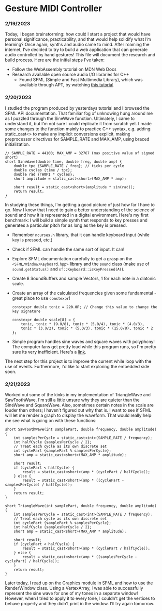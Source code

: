 # Gesture MIDI Controller

### 2/19/2023
Today, I began brainstorming: how could I start a project that would have personal significance, practicability, and that would help solidify what I’m learning? Once again, synths and audio came to mind. After roaming the internet, I’ve decided to try to build a web application that can generate audio controlled by hand gestures! This file will document the research and build process. Here are the initial steps I've taken:

- Follow the WebAssembly tutorial on MDN Web Docs
- Research available open source audio I/O libraries for C++
  - Found SFML (Simple and Fast Multimedia Library), which was available through APT, by watching [this tutorial](https://youtube.com/playlist?list=PLSiFUSQSRYAM36UYQLEFGOAVf95rkQJXQ).

### 2/20/2023
I studied the program produced by yesterdays tutorial and I browsed the SFML API documentation. That familiar fog of unknowing hung around me as I puzzled through the SineWave function. Ultimately, I came to understand it, but I'm not sure I could replicate it from scratch yet. I made some changes to the function mainly to practice C++ syntax, e.g. adding static_cast<> to make any implicit conversions explicit, making  preprocessor directives for SAMPLE_RATE and MAX_AMP, using braced initialization.

```
// SAMPLE_RATE = 44100; MAX_AMP = 32767 (max positive value of signed short)
short SineWave(double time, double freq, double amp) {
    double tpc {SAMPLE_RATE / freq}; // ticks per cycle
    double cycles {time / tpc};
    double rad {TWOPI * cycles};
    short amplitude = static_cast<short>(MAX_AMP * amp);

    short result = static_cast<short>(amplitude * sin(rad));
    return result;
}
```

In studying these things, I'm getting a good picture of just how far I have to go. Now I know that I need to gain a better understanding of the science of sound and how it is represented in a digital environment. Here's my first benchmark: I will build a simple synth that responds to key presses and generates a particular pitch for as long as the key is pressed.

- Remember `ncurses.h` library, that it can handle keyboard input (while key is pressed, etc.)
- Check if SFML can handle the same sort of input. It can!
- Explore SFML documentation carefully to get a grasp on the `<SFML/Window/Keyboard.hpp>` library and the `sound` class (make use of `sound.getStatus()` and `sf::Keyboard::isKeyPressed(A)`).
- Create 8 SoundBuffers and sample Vectors, 1 for each note in a diatonic scale.
- Create an array of the calculated frequencies given some fundamental - great place to use `constexpr`!

  ```
  constexpr double tonic = 220.0F; // Change this value to change the key signature

  constexpr double scale[8] = {
      tonic, tonic * (9.0/8), tonic * (5.0/4), tonic * (4.0/3),
      tonic * (3.0/2), tonic * (5.0/3), tonic * (15.0/8), tonic * 2
  };
  ```
- Simple program handles sine waves and square waves with polyphony! The computer fans get pretty loud while this program runs, so I'm pretty sure its very inefficient. Here's a [link](../files/sfmlPractice0/main.cpp).

The next step for this project is to improve the current while loop with the use of events. Furthermore, I'd like to start exploring the embedded side soon.

### 2/21/2023
Worked out some of the kinks in my implementation of TriangleWave and SawToothWave. I'm still a little unsure why they are quieter than the SineWave and SquareWave. Also, sometimes certain notes in the scale are louder than others; I haven't figured out why that is. I want to see if SFML will let me render a graph to display the waveform. That would really help me see what is going on with these functions:

```
short SawToothWave(int samplePart, double frequency, double amplitude) {
    int samplesPerCycle = static_cast<int>(SAMPLE_RATE / frequency);
    int halfCycle {samplesPerCycle / 2};
    // Treat each cycle as its own discrete set
    int cyclePart {samplePart % samplesPerCycle};
    short amp = static_cast<short>(MAX_AMP * amplitude);

    short result;
    if (cyclePart < halfCycle) {
        result = static_cast<short>(amp * (cyclePart / halfCycle));
    } else {
        result = static_cast<short>(amp * ((cyclePart - samplesPerCycle) / halfCycle));
    }
    return result;
}

short TriangleWave(int samplePart, double frequency, double amplitude) {
    int samplesPerCycle = static_cast<int>(SAMPLE_RATE / frequency);
    // Treat each cycle as its own discrete set
    int cyclePart {samplePart % samplesPerCycle};
    int halfCycle {samplesPerCycle / 2};
    short amp = static_cast<short>(MAX_AMP * amplitude);

    short result;
    if (cyclePart < halfCycle) {
        result = static_cast<short>(amp * (cyclePart / halfCycle));
    } else {
        result = static_cast<short>(amp * ((samplesPerCycle - cyclePart) / halfCycle));
    }
    return result;
}
```

Later today, I read up on the Graphics module in SFML and how to use the RenderWindow class. Using a VertexArray, I was able to successfully represent the sine wave for one of my tones in a separate window! However, when I tried to apply it to every tone, I couldn’t get the vertices to behave properly and they didn’t print in the window. I’ll try again tomorrow.
